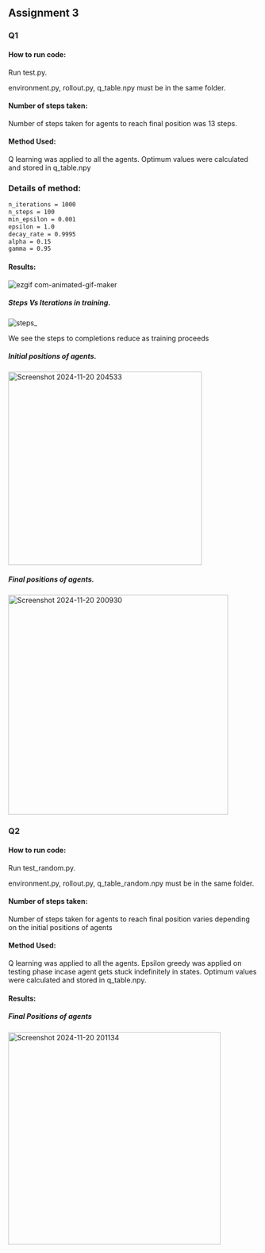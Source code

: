 ## Assignment 3
### Q1
#### How to run code:
Run test.py. 

environment.py, rollout.py, q_table.npy must be in the same folder.

#### Number of steps taken:
Number of steps taken for agents to reach final position was 13 steps.

#### Method Used:
Q learning was applied to all the agents. Optimum values were calculated and stored in q_table.npy

### Details of method: 
``` bash
n_iterations = 1000
n_steps = 100
min_epsilon = 0.001
epsilon = 1.0
decay_rate = 0.9995
alpha = 0.15
gamma = 0.95
```

#### Results:

![ezgif com-animated-gif-maker](https://github.com/user-attachments/assets/b0a06f72-ac04-444b-9493-4bac16af5682)



##### Steps Vs Iterations in training.
![steps_](https://github.com/user-attachments/assets/b28cd39e-7582-4264-b3f8-a34f40e0c062)


We see the steps to completions reduce as training proceeds

##### Initial positions of agents.
<img width="390" alt="Screenshot 2024-11-20 204533" src="https://github.com/user-attachments/assets/184ec542-917d-4bb7-8047-5f06513adf40">


##### Final positions of agents.
<img width="443" alt="Screenshot 2024-11-20 200930" src="https://github.com/user-attachments/assets/20ea2ad7-ba78-4c38-b7b9-5f3bee79aeaa">



### Q2
#### How to run code:
Run test_random.py. 

environment.py, rollout.py, q_table_random.npy must be in the same folder.

#### Number of steps taken:
Number of steps taken for agents to reach final position varies depending on the initial positions of agents

#### Method Used:
Q learning was applied to all the agents. Epsilon greedy was applied on testing phase incase agent gets stuck indefinitely in states. Optimum values were calculated and stored in q_table.npy.

#### Results:
##### Final Positions of agents
<img width="428" alt="Screenshot 2024-11-20 201134" src="https://github.com/user-attachments/assets/0f5e212e-1598-4cb1-b227-6711edb2fbb9">



